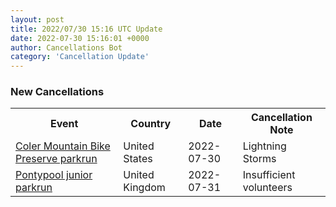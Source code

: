 ```yaml
---
layout: post
title: 2022/07/30 15:16 UTC Update
date: 2022-07-30 15:16:01 +0000
author: Cancellations Bot
category: 'Cancellation Update'
---
```


<h3>New Cancellations</h3>
<div class='hscrollable'>
<table style='width: 100%'>
    <tr>
        <th>Event</th>
        <th>Country</th>
        <th>Date</th>
        <th>Cancellation Note</th>
    </tr>
    <tr>
        <td><a href="https://www.parkrun.us/colermountainbikepreserve">Coler Mountain Bike Preserve parkrun</a></td>
        <td>United States</td>
        <td>2022-07-30</td>
        <td>Lightning Storms</td>
    </tr>
    <tr>
        <td><a href="https://www.parkrun.org.uk/pontypool-juniors">Pontypool junior parkrun</a></td>
        <td>United Kingdom</td>
        <td>2022-07-31</td>
        <td>Insufficient volunteers</td>
    </tr>
</table>
</div>
